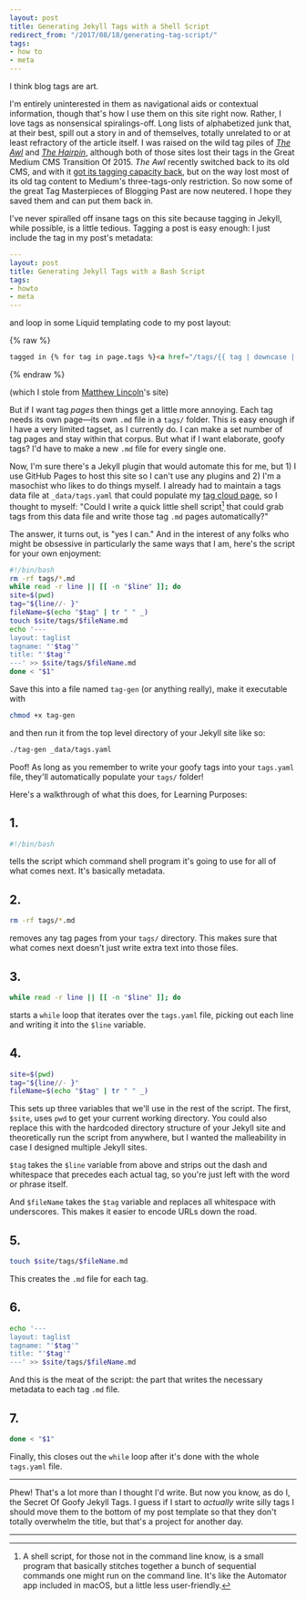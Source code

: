 ```yaml
---
layout: post
title: Generating Jekyll Tags with a Shell Script
redirect_from: "/2017/08/18/generating-tag-script/"
tags:
- how to
- meta
---
```


I think blog tags are art.

I'm entirely uninterested in them as navigational aids or contextual information, though that's how I use them on this site right now. Rather, I love tags as nonsensical spiralings-off. Long lists of alphabetized junk that, at their best, spill out a story in and of themselves, totally unrelated to or at least refractory of the article itself. I was raised on the wild tag piles of [*The Awl*](https://theawl.com) and [*The Hairpin*](https://thehairpin.com), although both of those sites lost their tags in the Great Medium CMS Transition Of 2015. *The Awl* recently switched back to its old CMS, and with it [got its tagging capacity back](https://www.theawl.com/tag/tags-are-back-and-good/), but on the way lost most of its old tag content to Medium's three-tags-only restriction. So now some of the great Tag Masterpieces of Blogging Past are now neutered. I hope they saved them and can put them back in.

I've never spiralled off insane tags on this site because tagging in Jekyll, while possible, is a little tedious. Tagging a post is easy enough: I just include the tag in my post's metadata:

``` yaml
---
layout: post
title: Generating Jekyll Tags with a Bash Script
tags:
- howto
- meta
---
```

and loop in some Liquid templating code to my post layout:

{% raw %}
``` html
tagged in {% for tag in page.tags %}<a href="/tags/{{ tag | downcase | replace: ' ', '_' }}/">{{ tag }}</a>{% if forloop.last %}{% else %}, {% endif %}{% endfor %}
```
{% endraw %}

(which I stole from [Matthew Lincoln](https://github.com/mdlincoln/mdlincoln.github.io)'s site)

But if I want tag *pages* then things get a little more annoying. Each tag needs its own page—its own `.md` file in a `tags/` folder. This is easy enough if I have a very limited tagset, as I currently do. I can make a set number of tag pages and stay within that corpus. But what if I want elaborate, goofy tags? I'd have to make a new `.md` file for every single one.

Now, I'm sure there's a Jekyll plugin that would automate this for me, but 1) I use GitHub Pages to host this site so I can't use any plugins and 2) I'm a masochist who likes to do things myself. I already had to maintain a tags data file at `_data/tags.yaml` that could populate my [tag cloud page](/tags), so I thought to myself: "Could I write a quick little shell script[^1] that could grab tags from this data file and write those tag `.md` pages automatically?"

[^1]: A shell script, for those not in the command line know, is a small program that basically stitches together a bunch of sequential commands one might run on the command line. It's like the Automator app included in macOS, but a little less user-friendly.

The answer, it turns out, is "yes I can." And in the interest of any folks who might be obsessive in particularly the same ways that I am, here's the script for your own enjoyment:

``` bash
#!/bin/bash
rm -rf tags/*.md
while read -r line || [[ -n "$line" ]]; do
site=$(pwd)
tag="${line//- }"
fileName=$(echo "$tag" | tr " " _)
touch $site/tags/$fileName.md
echo '---
layout: taglist
tagname: "'$tag'"
title: "'$tag'"
---' >> $site/tags/$fileName.md
done < "$1"
```

Save this into a file named `tag-gen` (or anything really), make it executable with

``` bash
chmod +x tag-gen
```

and then run it from the top level directory of your Jekyll site like so:

``` bash
./tag-gen _data/tags.yaml
```

Poof! As long as you remember to write your goofy tags into your `tags.yaml` file, they'll automatically populate your `tags/` folder!

Here's a walkthrough of what this does, for Learning Purposes:

## 1.

``` bash
#!/bin/bash
```

tells the script which command shell program it's going to use for all of what comes next. It's basically metadata.

## 2.

``` bash
rm -rf tags/*.md
```

removes any tag pages from your `tags/` directory. This makes sure that what comes next doesn't just write extra text into those files.

## 3.

``` bash
while read -r line || [[ -n "$line" ]]; do
```

starts a `while` loop that iterates over the `tags.yaml` file, picking out each line and writing it into the `$line` variable.

## 4.

``` bash
site=$(pwd)
tag="${line//- }"
fileName=$(echo "$tag" | tr " " _)
```

This sets up three variables that we'll use in the rest of the script. The first, `$site`, uses `pwd` to get your current working directory. You could also replace this with the hardcoded directory structure of your Jekyll site and theoretically run the script from anywhere, but I wanted the malleability in case I designed multiple Jekyll sites.

`$tag` takes the `$line` variable from above and strips out the dash and whitespace that precedes each actual tag, so you're just left with the word or phrase itself.

And `$fileName` takes the `$tag` variable and replaces all whitespace with underscores. This makes it easier to encode URLs down the road.

## 5.

``` bash
touch $site/tags/$fileName.md
```

This creates the `.md` file for each tag.

## 6.

``` bash
echo '---
layout: taglist
tagname: "'$tag'"
title: "'$tag'"
---' >> $site/tags/$fileName.md
```

And this is the meat of the script: the part that writes the necessary metadata to each tag `.md` file.

## 7.

``` bash
done < "$1"
```

Finally, this closes out the `while` loop after it's done with the whole `tags.yaml` file.

---

Phew! That's a lot more than I thought I'd write. But now you know, as do I, the Secret Of Goofy Jekyll Tags. I guess if I start to *actually* write silly tags I should move them to the bottom of my post template so that they don't totally overwhelm the title, but that's a project for another day.

---
